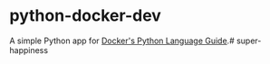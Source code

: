 # python-docker-dev

A simple Python app for [Docker's Python Language Guide](https://docs.docker.com/language/python).#   s u p e r - h a p p i n e s s  
 